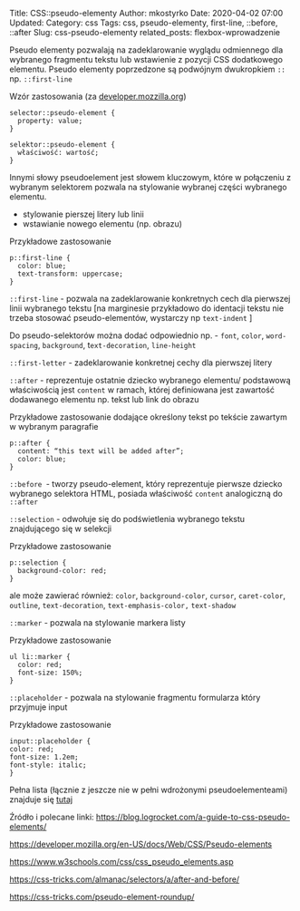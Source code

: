 Title: CSS::pseudo-elementy
Author: mkostyrko
Date: 2020-04-02 07:00
Updated:
Category: css
Tags: css, pseudo-elementy, first-line, ::before, ::after
Slug: css-pseudo-elementy
related_posts: flexbox-wprowadzenie

Pseudo elementy pozwalają na zadeklarowanie wyglądu odmiennego dla wybranego fragmentu tekstu lub wstawienie z pozycji CSS dodatkowego elementu. Pseudo elementy poprzedzone są podwójnym dwukropkiem `::` np.   `::first-line`

Wzór zastosowania (za [developer.mozzilla.org](https://developer.mozilla.org/en-US/docs/Web/CSS/Pseudo-elements))

    selector::pseudo-element {
      property: value;
    }

    selektor::pseudo-element {
      właściwość: wartość;
    }

Innymi słowy pseudoelement jest słowem kluczowym, które w połączeniu z wybranym selektorem pozwala na stylowanie wybranej części wybranego elementu.

* stylowanie pierszej litery lub linii
* wstawianie nowego elementu (np. obrazu)

Przykładowe zastosowanie

    p::first-line {
      color: blue;
      text-transform: uppercase;
    }

`::first-line` - pozwala na zadeklarowanie konkretnych cech dla pierwszej linii wybranego tekstu
[na marginesie przykładowo do identacji tekstu nie trzeba stosować pseudo-elementów, wystarczy np `text-indent` ]

Do pseudo-selektorów można dodać odpowiednio np. - `font`, `color`, `word-spacing`, `background`, t`ext-decoration`, `line-height`

`::first-letter` - zadeklarowanie konkretnej cechy dla pierwszej litery

`::after` - reprezentuje ostatnie dziecko wybranego elementu/ podstawową właściwością jest `content` w ramach, której definiowana jest zawartość dodawanego elementu np. tekst lub link do obrazu

Przykładowe zastosowanie dodające określony tekst po tekście zawartym w wybranym paragrafie

    p::after {
      content: “this text will be added after”;
      color: blue;
    }


`::before `- tworzy pseudo-element, który reprezentuje pierwsze dziecko wybranego selektora HTML, posiada właściwość `content` analogiczną do `::after`

`::selection` - odwołuje się do podświetlenia wybranego tekstu znajdującego się w selekcji

Przykładowe zastosowanie

    p::selection {
      background-color: red;
    }

ale może zawierać również: `color`, `background-color`, `cursor`, `caret-color`, `outline`, `text-decoration`, `text-emphasis-color,` `text-shadow`

`::marker` - pozwala na stylowanie markera listy

Przykładowe zastosowanie 

    ul li::marker {
      color: red;
      font-size: 150%;
    }

`::placeholder` - pozwala na stylowanie fragmentu formularza który przyjmuje input 

Przykładowe zastosowanie

    input::placeholder {
    color: red;
    font-size: 1.2em;
    font-style: italic;
    }

Pełna lista (łącznie z jeszcze nie w pełni wdrożonymi pseudoelementeami) znajduje się [tutaj](https://developer.mozilla.org/en-US/docs/Web/CSS/Pseudo-elements)



Źródło i polecane linki:
https://blog.logrocket.com/a-guide-to-css-pseudo-elements/

https://developer.mozilla.org/en-US/docs/Web/CSS/Pseudo-elements

https://www.w3schools.com/css/css_pseudo_elements.asp

https://css-tricks.com/almanac/selectors/a/after-and-before/

https://css-tricks.com/pseudo-element-roundup/

